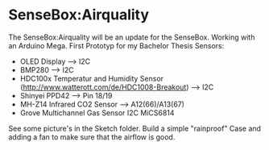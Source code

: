 # SenseBox:Airquality
The SenseBox:Airquality will be an update for the SenseBox. Working with an Arduino Mega. First Prototyp for my Bachelor Thesis
Sensors:
- OLED Display --> I2C
- BMP280 --> I2C
- HDC100x Temperatur and Humidity Sensor (http://www.watterott.com/de/HDC1008-Breakout) --> I2C
- Shinyei PPD42 --> Pin 18/19
- MH-Z14 Infrared CO2 Sensor --> A12(66)/A13(67)
- Grove Multichannel Gas Sensor I2C MiCS6814

See some picture's in the Sketch folder. Build a simple "rainproof" Case and adding a fan to make sure that the airflow is good.


          